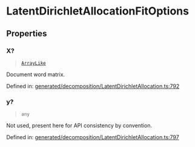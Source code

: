 # LatentDirichletAllocationFitOptions

## Properties

### X?

> [`ArrayLike`](../types/ArrayLike.md)

Document word matrix.

Defined in:  [generated/decomposition/LatentDirichletAllocation.ts:792](https://github.com/transitive-bullshit/scikit-learn-ts/blob/122b3c0/packages/sklearn/src/generated/decomposition/LatentDirichletAllocation.ts#L792)

### y?

> `any`

Not used, present here for API consistency by convention.

Defined in:  [generated/decomposition/LatentDirichletAllocation.ts:797](https://github.com/transitive-bullshit/scikit-learn-ts/blob/122b3c0/packages/sklearn/src/generated/decomposition/LatentDirichletAllocation.ts#L797)
